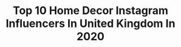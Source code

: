 ---
title: Top 10 Home Decor Instagram Influencers In United Kingdom In 2020
description: >-
  Find top home decor Instagram influencers in United Kingdom in 2020. Most popular hashtags: #homedecor #home #interior #autumn.
platform: Instagram
hits: 555
text_top: See the top-rated Instagram profiles on inBeat.
text_bottom: inBeat has 555 Instagram influencers like this in United Kingdom for you to collaborate.
profiles:
  - username: "peggysuescountryhome"
    fullname: >-
      Country Lifestyle & Interiors
    bio: >-
      🙋🏻Katrina ❤️️Mama & Wifey 👨‍👩‍👧‍👦Some lifestyle & maternity leave 📸 🌾Self build in N.Ireland #home #homedecor #selfbuild #homeinterior
    location: "United Kingdom"
    followers: 24184
    engagement: 237
    commentsToLikes: 0.141971
    id: ck14kj528prb00i19wgbltbao
    verified: false
    hashtags: "#countryliving, #snug, #kitchen, #kitcheninspo"
  - username: "the_scruff_house"
    fullname: >-
      The Scruff House
    bio: >-
      Emily & Chris👫🏻💍 He creates🛠 I capture📸 You’ll find a moggy (or 3) in our posts😻😻😻 Renovating our Edwardian property into a home #interior #homedecor
    location: "United Kingdom"
    followers: 2879
    engagement: 1395
    commentsToLikes: 0.053512
    id: ckaowjdnd96ln0i78yubmi8jd
    verified: false
    hashtags: "#homeandgardensuk, #interiorinsposhare, #apartmenttherapy, #dailygarden"
  - username: "gsvilar"
    fullname: >-
      gsvilar
    bio: >-
      Entrepreneur, co-founder of S2 London group of companies @s2london and concept behind @shopconsept
    location: "United Kingdom"
    followers: 5361
    engagement: 1563
    commentsToLikes: 0.044721
    id: ck5hpgsc7rc2z0i1120jpwmoq
    verified: false
    hashtags: "#toscana, #italy, #fortedeimarmi, #beachlife"
  - username: "paulinakuczynskaa"
    fullname: >-
      PAULINA KUCZYNSKA 🌴
    bio: >-
      🎥 YouTube: Paulina Kuczynska 📍 based in: PL🇵🇱 & UK🇬🇧 💌 Contact: LLEALICIOUS@GMAIL.COM ❣️ @boco_wear -20%: PAU20 ⬇️WATCH MY NEW VLOG⬇️
    location: "United Kingdom"
    followers: 90606
    engagement: 317
    commentsToLikes: 0.039488
    id: ck5cezog2m1a30i11da82n3xi
    verified: false
    hashtags: "#homedecor, #newcastle, #fallvibes, #si"
  - username: "karen_bonmati"
    fullname: >-
      🅚🅐🅡🅔🅝 🅑🅞🅝🅜🅐🅣🅘®
    bio: >-
      👩🏼‍🎓 Lda&Mum.#familiadeseis 👩🏼‍💻📩contact.karenbonmati@gmail.com 🙋🏼‍♀️ Founder of the 🅺🅰🆆🅰🅸🆅🅸🅿🅲🅻🆄🅱®️ [🛎IfYouDon'tLike🚷Don't Disturb]👋🏻😉🤙🏻
    location: "United Kingdom"
    followers: 96600
    engagement: 169
    commentsToLikes: 0.192598
    id: ck5hd7jxwlxop0i117ukkkau7
    verified: false
    hashtags: "#porquesi, #fashion, #zara, #inspiration"
  - username: "bybryonymarie"
    fullname: >-
      BRYONY MARIE | NEUTRAL STYLE
    bio: >-
      Fashion & Styling | Parisian Aesthetic Always Neutrals, Never Boring | UK ↓SHOP MY OUTFITS↓
    location: "United Kingdom"
    followers: 4860
    engagement: 724
    commentsToLikes: 0.158134
    id: ckap64d7oecd40i7855c60v84
    verified: false
    hashtags: "#parisianapartment, #mademoiselle, #zaraaddict, #lavieparisienne"
  - username: "iamlivrose"
    fullname: >-
      𝐋𝐈𝐕 𝐊𝐍𝐈𝐆𝐇𝐓-𝐁𝐔𝐓𝐋𝐄𝐑
    bio: >-
      
    location: "United Kingdom"
    followers: 34923
    engagement: 204
    commentsToLikes: 0.050666
    id: ck0vwwvtxvzfy0i19a6gpuqsr
    verified: false
    hashtags: "#hm, #instagood, #family, #inthestyle"
  - username: "rumahasit_"
    fullname: >-
      Ruma Has It
    bio: >-
      🤎 travel + lifestyle 🍴 for food: @eatingLDN 💌 heyruma@gmail.com [94:5-6]
    location: "United Kingdom"
    followers: 37141
    engagement: 158
    commentsToLikes: 0.053210
    id: ck0w0e7tgdr040i19qvp3itfr
    verified: false
    hashtags: "#homedecor, #diy, #home, #interior"
  - username: "pic.by.coco"
    fullname: >-
      Coralie
    bio: >-
      Club des 7 - Family love Happy Mum T~ N - R Baby Romy 2018 Réno longère 03/17 ➡️ 04/18 Reno~Déco~Baby 📧 pic.by.coco19@gmail.com 📦
    location: "United Kingdom"
    followers: 30539
    engagement: 1180
    commentsToLikes: 0.134963
    id: ck9we3axyiedg0j78vzx2h1uk
    verified: false
    hashtags: "#suspension, #salledebain, #reno, #brocante"
  - username: "seanytheweatherman"
    fullname: >-
      Sean Batty
    bio: >-
      TV Weatherman & presenter of Sean’s Scotland & lottery, home gymer, trainee pilot & snow hunter! For bookings contact me through my website. ☀️
    location: "United Kingdom"
    followers: 11523
    engagement: 588
    commentsToLikes: 0.028143
    id: ck0vzh3k492nl0i195g8v1heh
    verified: false
    hashtags: "#harristhecavapoo, #renfrewshire, #selfie, #wreath"
---